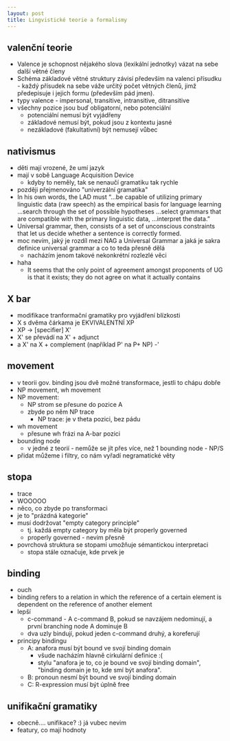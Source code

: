 ```yaml
---
layout: post
title: Lingvistické teorie a formalismy
---
```



valenční teorie
---
- Valence je schopnost nějakého slova (lexikální jednotky) vázat na sebe další větné členy
- Schéma základové větné struktury závisí především na valenci přísudku - každý přísudek na sebe váže určitý počet větných členů, jimž předepisuje i jejich formu (především pád jmen). 
- typy valence - impersonal, transitive, intransitive, ditransitive
- všechny pozice jsou buď obligatorní, nebo potenciální
    - potenciální nemusí být vyjádřeny
    - základové nemusí být, pokud jsou z kontextu jasné
    - nezákladové (fakultativní) být nemusejí vůbec

nativismus
---
- děti mají vrozené, že umí jazyk
- mají v sobě Language Acquisition Device
    - kdyby to neměly, tak se nenaučí gramatiku tak rychle
- později přejmenováno "univerzální gramatika"
- In his own words, the LAD must “…be capable of utilizing primary linguistic data (raw speech) as the empirical basis for language learning …search through the set of possible hypotheses …select grammars that are compatible with the primary linguistic data, …interpret the data.”
- Universal grammar, then, consists of a set of unconscious constraints that let us decide whether a sentence is correctly formed.
- moc nevím, jaký je rozdíl mezi NAG a Universal Grammar a jaká je sakra definice universal grammar a co to teda přesně dělá
    - nacházím jenom takové nekonkrétní rozlezlé věci
- haha
    - It seems that the only point of agreement amongst proponents of UG is that it exists; they do not agree on what it actually contains

X bar
---
- modifikace tranformační gramatiky pro vyjádření blízkosti
- X s dvěma čárkama je EKVIVALENTNÍ XP 
- XP -> [specifier] X'
- X' se převádí na X' + adjunct
- a X' na X + complement (například P' na P+ NP)
-'

movement
---
- v teorii gov. binding jsou dvě možné transformace, jestli to chápu dobře
- NP movement, wh movement
- NP movement:
    - NP strom se přesune do pozice A
    - zbyde po něm NP trace
        - NP trace: je v theta pozici, bez pádu
- wh movement
    - přesune wh frázi na A-bar pozici
- bounding node
    - v jedné z teorií - nemůže se jít přes více, než 1 bounding node - NP/S
- přidat můžeme i filtry, co nám vyřadí negramatické věty


stopa
---
- trace
- WOOOOO
- něco, co zbyde po transformaci
- je to "prázdná kategorie"
- musí dodržovat "empty category principle"
    - tj. každá empty category by měla být properly governed
    - properly governed - nevim přesně
- povrchová struktura se stopami umožňuje sémantickou interpretaci
    - stopa stále označuje, kde prvek je

binding
---
- ouch
- binding refers to a relation in which the reference of a certain element is dependent on the reference of another element
- lepší
    - c-command - A c-command B, pokud se navzájem nedominují, a první branching node A dominuje B
    - dva uzly bindují, pokud jeden c-command druhý, a koreferují
- principy bindingu
    - A: anafora musí být bound ve svojí binding domain
        - všude nacházím hlavně cirkulární definice :(
        - stylu "anafora je to, co je bound ve svojí binding domain", "binding domain je to, kde smí být anafora".
    - B: pronoun nesmí být bound ve svojí binding domain
    - C: R-expression musí být úplně free

unifikační gramatiky
---
- obecně.... unifikace? :) já vubec nevim
- featury, co mají hodnoty
